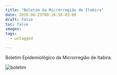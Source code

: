 ```yaml
---
title: "Boletim da Microrregião de Itabira"
date: 2020-06-25T00:18:58-03:00
draft: false
toc: false
images:
tags: 
  - untagged

---
```


Boletim Epidemiológico da Microrregião de Itabira.

![boletim](/itabira08_07.jpg)

